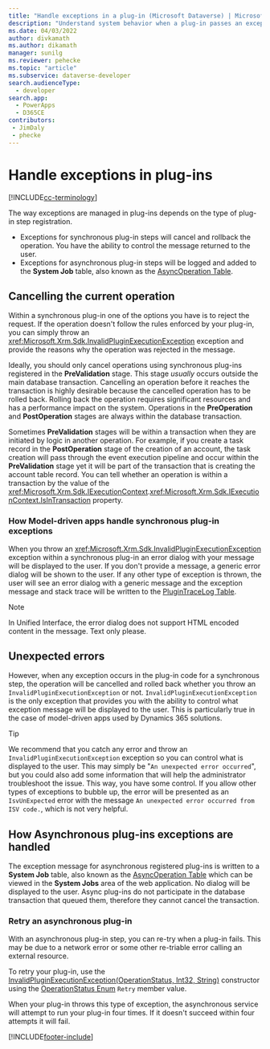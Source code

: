 ```yaml
---
title: "Handle exceptions in a plug-in (Microsoft Dataverse) | Microsoft Docs" 
description: "Understand system behavior when a plug-in passes an exception back to the caller."
ms.date: 04/03/2022
author: divkamath
ms.author: dikamath
manager: sunilg
ms.reviewer: pehecke
ms.topic: "article"
ms.subservice: dataverse-developer
search.audienceType: 
  - developer
search.app: 
  - PowerApps
  - D365CE
contributors:
 - JimDaly
 - phecke
---
```

# Handle exceptions in plug-ins

[!INCLUDE[cc-terminology](includes/cc-terminology.md)]

The way exceptions are managed in plug-ins depends on the type of plug-in step registration.

- Exceptions for synchronous plug-in steps will cancel and rollback the operation. You have the ability to control the message returned to the user.
- Exceptions for asynchronous plug-in steps will be logged and added to the **System Job** table, also known as the [AsyncOperation Table](reference/entities/asyncoperation.md).

<a name='cancelling-an-operation'></a>

## Cancelling the current operation

Within a synchronous plug-in one of the options you have is to reject the request. If the operation doesn't follow the rules enforced by your plug-in, you can simply throw an <xref:Microsoft.Xrm.Sdk.InvalidPluginExecutionException> exception and provide the reasons why the operation was rejected in the message.

Ideally, you should only cancel operations using synchronous plug-ins registered in the **PreValidation** stage. This stage *usually* occurs outside the main database transaction. Cancelling an operation before it reaches the transaction is highly desirable because the cancelled operation has to be rolled back. Rolling back the operation requires significant resources and has a performance impact on the system. Operations in the **PreOperation** and **PostOperation** stages are always within the database transaction.

Sometimes **PreValidation** stages will be within a transaction when they are initiated by logic in another operation. For example, if you create a task record in the **PostOperation** stage of the creation of an account, the task creation will pass through the event execution pipeline and occur within the **PreValidation** stage yet it will be part of the transaction that is creating the account table record. You can tell whether an operation is within a transaction by the value of the <xref:Microsoft.Xrm.Sdk.IExecutionContext>.<xref:Microsoft.Xrm.Sdk.IExecutionContext.IsInTransaction> property.

### How Model-driven apps handle synchronous plug-in exceptions

When you throw an <xref:Microsoft.Xrm.Sdk.InvalidPluginExecutionException> exception within a synchronous plug-in an error dialog with your message will be displayed to the user. If you don't provide a message, a generic error dialog will be shown to the user. If any other type of exception is thrown, the user will see an error dialog with a generic message and the exception message and stack trace will be written to the [PluginTraceLog Table](reference/entities/plugintracelog.md).

> [!NOTE]
> In Unified Interface, the error dialog does not support HTML encoded content in the message. Text only please.

## Unexpected errors

However, when any exception occurs in the plug-in code for a synchronous step, the operation will be cancelled and rolled back whether you throw an `InvalidPluginExecutionException` or not. `InvalidPluginExecutionException` is the only exception that provides you with the ability to control what exception message will be displayed to the user. This is particularly true in the case of model-driven apps used by Dynamics 365 solutions.

> [!TIP]
> We recommend that you catch any error and throw an `InvalidPluginExecutionException` exception so you can control what is displayed to the user. This may simply be "`An unexpected error occurred`", but you could also add some information that will help the administrator troubleshoot the issue. This way, you have some control. If you allow other types of exceptions to bubble up, the error will be presented as an `IsvUnExpected` error with the message `An unexpected error occurred from ISV code.`, which is not very helpful.


## How Asynchronous plug-ins exceptions are handled

The exception message for asynchronous registered plug-ins is written to a **System Job** table, also known as the [AsyncOperation Table](reference/entities/asyncoperation.md)  which can be viewed in the **System Jobs** area of the web application. No dialog will be displayed to the user. Async plug-ins do not participate in the database transaction that queued them, therefore they cannot cancel the transaction.

### Retry an asynchronous plug-in

With an asynchronous plug-in step, you can re-try when a plug-in fails. This may be due to a network error or some other re-triable error calling an external resource. 

To retry your plug-in, use the [InvalidPluginExecutionException(OperationStatus, Int32, String)](/dotnet/api/microsoft.xrm.sdk.invalidpluginexecutionexception.-ctor#microsoft-xrm-sdk-invalidpluginexecutionexception-ctor(microsoft-xrm-sdk-operationstatus-system-int32-system-string)) constructor using the [OperationStatus Enum](/dotnet/api/microsoft.xrm.sdk.operationstatus) `Retry` member value.

When your plug-in throws this type of exception, the asynchronous service will attempt to run your plug-in four times. If it doesn't succeed within four attempts it will fail.


[!INCLUDE[footer-include](../../includes/footer-banner.md)]